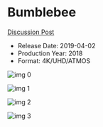 # Bumblebee

[Discussion Post](https://www.avsforum.com/threads/bass-eq-for-filtered-movies.2995212/post-57770548)

* Release Date: 2019-04-02
* Production Year: 2018
* Format: 4K/UHD/ATMOS

![img 0](https://i.imgur.com/udkn2vd.jpg)

![img 1](https://i.imgur.com/izZGcym.jpg)

![img 2](https://i.imgur.com/odVG5nN.jpg)

![img 3](https://i.imgur.com/5tvN50D.jpg)

